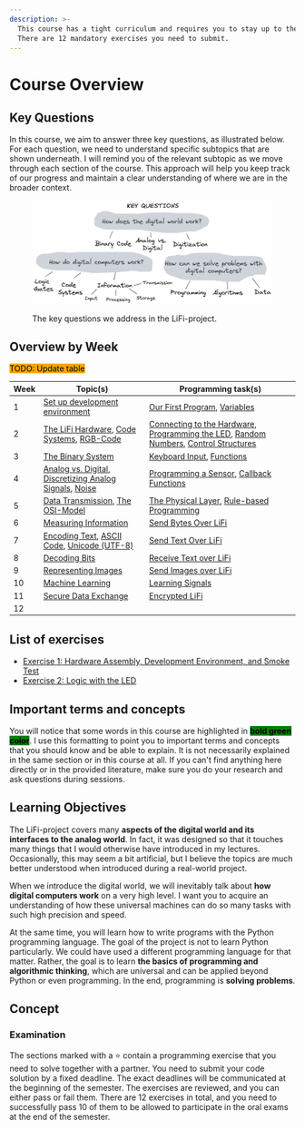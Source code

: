 ```yaml
---
description: >-
  This course has a tight curriculum and requires you to stay up to the tasks.
  There are 12 mandatory exercises you need to submit.
---
```


# Course Overview

## Key Questions

In this course, we aim to answer three key questions, as illustrated below. For each question, we need to understand specific subtopics that are shown underneath. I will remind you of the relevant subtopic as we move through each section of the course. This approach will help you keep track of our progress and maintain a clear understanding of where we are in the broader context.

<figure><img src=".gitbook/assets/image.png" alt=""><figcaption><p>The key questions we address in the LiFi-project.</p></figcaption></figure>

## Overview by Week

<mark style="background-color:orange;">TODO: Update table</mark>

| Week | Topic(s)                                                                                                                                                                                                            | Programming task(s)                                                                                                                                                                                                        |
| ---- | ------------------------------------------------------------------------------------------------------------------------------------------------------------------------------------------------------------------- | -------------------------------------------------------------------------------------------------------------------------------------------------------------------------------------------------------------------------- |
| 1    | [Set up development environment](lifi-project/development-environment.md)                                                                                                                                           | [Our First Program](broken-reference), [Variables](lifi-project/smoke-tests.md#variables)                                                                                                                                  |
| 2    | [The LiFi Hardware](broken-reference), [Code Systems](lifi-project/code-systems.md), [RGB-Code](lifi-project/code-systems.md#the-rgb-code)                                                                          | [Connecting to the Hardware](broken-reference), [Programming the LED](lifi-project/the-led.md), [Random Numbers](lifi-project/the-led.md#random-numbers), [Control Structures](lifi-project/the-led.md#control-structures) |
| 3    | [The Binary System](lifi-project/the-binary-system.md)                                                                                                                                                              | [Keyboard Input](<lifi-project/human-input (1).md>), [Functions](<lifi-project/human-input (1).md#functions>)                                                                                                              |
| 4    | [Analog vs. Digital](lifi-project/10-analog-vs.-digital.md), [Discretizing Analog Signals](lifi-project/10-analog-vs.-digital.md#discretizing-analog-signals), [Noise](lifi-project/10-analog-vs.-digital.md#noise) | [Programming a Sensor](lifi-project/9-the-color-sensor.md), [Callback Functions](lifi-project/9-the-color-sensor.md#callback-functions)                                                                                    |
| 5    | [Data Transmission](broken-reference), [The OSI-Model](broken-reference)                                                                                                                                            | [The Physical Layer](broken-reference), [Rule-based Programming](broken-reference)                                                                                                                                         |
| 6    | [Measuring Information](lifi-project/13-measuring-information.md)                                                                                                                                                   | [Send Bytes Over LiFi](lifi-project/14-send-bytes-over-lifi.md)                                                                                                                                                            |
| 7    | [Encoding Text](lifi-project/15-encoding-text.md), [ASCII Code](lifi-project/15-encoding-text.md#ascii-code), [Unicode (UTF-8)](lifi-project/15-encoding-text.md#unicode-utf-8)                                     | [Send Text Over LiFi](lifi-project/16-send-text-over-lifi.md)                                                                                                                                                              |
| 8    | [Decoding Bits](lifi-project/17-decoding-bits.md)                                                                                                                                                                   | [Receive Text over LiFi](lifi-project/18-receive-text-over-lifi.md)                                                                                                                                                        |
| 9    | [Representing Images](lifi-project/19-representing-images.md)                                                                                                                                                       | [Send Images over LiFi](lifi-project/20-send-images-over-lifi.md)                                                                                                                                                          |
| 10   | [Machine Learning](lifi-project/21-learning-the-signal.md)                                                                                                                                                          | [Learning Signals](broken-reference)                                                                                                                                                                                       |
| 11   | [Secure Data Exchange](broken-reference)                                                                                                                                                                            | [Encrypted LiFi](lifi-project/24-encrypted-lifi.md)                                                                                                                                                                        |
| 12   |                                                                                                                                                                                                                     |                                                                                                                                                                                                                            |

## List of exercises

* [Exercise 1: Hardware Assembly, Development Environment, and Smoke Test](https://github.com/winf-hsos/lifi-exercises/raw/main/exercises/01\_exercise\_hardware\_assembly.pdf)
* [Exercise 2: Logic with the LED](https://github.com/winf-hsos/lifi-exercises/raw/main/exercises/02\_exercise\_logic\_with\_the\_led.pdf)

## Important terms and concepts

You will notice that some words in this course are highlighted in <mark style="background-color:green;">**bold green color**</mark>. I use this formatting to point you to important terms and concepts that you should know and be able to explain. It is not necessarily explained in the same section or in this course at all. If you can't find anything here directly or in the provided literature, make sure you do your research and ask questions during sessions.

## Learning Objectives

The LiFi-project covers many **aspects of the digital world and its interfaces to the analog world**. In fact, it was designed so that it touches many things that I would otherwise have introduced in my lectures. Occasionally, this may seem a bit artificial, but I believe the topics are much better understood when introduced during a real-world project.

When we introduce the digital world, we will inevitably talk about **how digital computers work** on a very high level. I want you to acquire an understanding of how these universal machines can do so many tasks with such high precision and speed.

At the same time, you will learn how to write programs with the Python programming language. The goal of the project is not to learn Python particularly. We could have used a different programming language for that matter. Rather, the goal is to learn **the basics of programming and algorithmic thinking**, which are universal and can be applied beyond Python or even programming.  In the end, programming is **solving problems**.

## Concept

### Examination

The sections marked with a ⭐ contain a programming exercise that you need to solve together with a partner. You need to submit your code solution by a fixed deadline. The exact deadlines will be communicated at the beginning of the semester. The exercises are reviewed, and you can either pass or fail them. There are 12 exercises in total, and you need to successfully pass 10 of them to be allowed to participate in the oral exams at the end of the semester.
